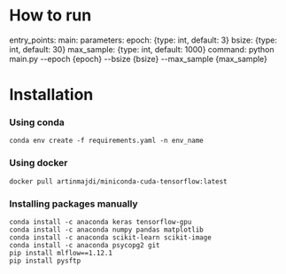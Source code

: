 # How to run
entry_points:
    main:
        parameters:
            epoch: {type: int, default: 3}
            bsize: {type: int, default: 30}
            max_sample: {type: int, default: 1000}
        command: python main.py --epoch {epoch} --bsize {bsize} --max_sample {max_sample}
        

# Installation

### Using conda 
    conda env create -f requirements.yaml -n env_name

### Using docker

    docker pull artinmajdi/miniconda-cuda-tensorflow:latest
    
### Installing  packages manually

    conda install -c anaconda keras tensorflow-gpu
    conda install -c anaconda numpy pandas matplotlib 
    conda install -c anaconda scikit-learn scikit-image
    conda install -c anaconda psycopg2 git
    pip install mlflow==1.12.1
    pip install pysftp
